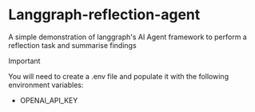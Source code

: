 # Langgraph-reflection-agent
A simple demonstration of langgraph's AI Agent framework to perform a reflection task and summarise findings

> [!IMPORTANT]  
> You will need to create a .env file and populate it with the following environment variables:
- OPENAI_API_KEY